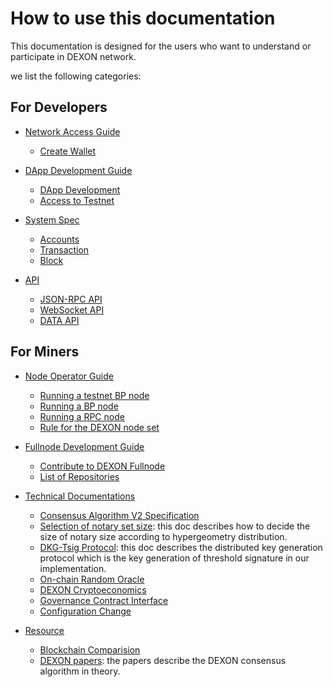 # How to use this documentation

This documentation is designed for the users who want to understand or participate in DEXON network. 

we list the following categories:

## For Developers

- [Network Access Guide](Network-Access-Guide.md)
    - [Create Wallet](Create-Wallet.md)

- [DApp Development Guide](DApp-Dev-Guide.md)
    - [DApp Development](Dapp-Development.md)
    - [Access to Testnet](Access-to-Testnet.md)

- [System Spec](System-Spec.md)
    - [Accounts](accounts.md)
    - [Transaction](transaction.md)
    - [Block](block.md)

- [API](API.md)
    - [JSON-RPC API](rpc-api.md)
    - [WebSocket API](websocket-api.md)
    - [DATA API](data-api.md)


## For Miners

- [Node Operator Guide](Node-OP-Guide.md)
    - [Running a testnet BP node](Running--a-BP-node-for-Testnet.md)
    - [Running a BP node](DEXON-BP-Node-Operation-Guide.md)
    - [Running a RPC node](DEXON-RPC-Node-Operation-Guide.md)
    - [Rule for the DEXON node set](Rule-for-the-DEXON-node-set.md)

- [Fullnode Development Guide](Fullnode-Dev-Guide.md)
    - [Contribute to DEXON Fullnode](Fullnode-Development.md)
    - [List of Repositories](List-of-Repositories.md)

- [Technical Documentations](Tech-Docs.md)
    - [Consensus Algorithm V2 Specification](Consensus-Algo-v2-Spec.md)
    - [Selection of notary set size](Selection-of-the-notary-set-size.md): this doc describes how to decide the size of notary size according to hypergeometry distribution.
    - [DKG-Tsig Protocol](DKG-TSIG-Protocol.md): this doc describes the distributed key generation protocol which is the key generation of threshold signature in our implementation. 
    - [On-chain Random Oracle](On-Chain-Random-Oracle.md)
    - [DEXON Cryptoeconomics](DEXON-Cryptoeconomics.md)
    - [Governance Contract Interface](Governance-Contract-Interface.md)
    - [Configuration Change](Configuration-Change.md)

- [Resource](Resource.md)
    - [Blockchain Comparision](Blockchain-Comparison.md)
    - [DEXON papers](DEXON-PAPERS.md): the papers describe the DEXON consensus algorithm in theory.

